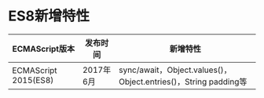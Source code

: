 # ES8新增特性

|ECMAScript版本	|发布时间|新增特性|
|---|---|---|
|ECMAScript 2015(ES8)|2017年6月|sync/await，Object.values()，Object.entries()，String padding等|